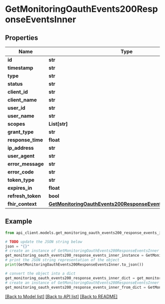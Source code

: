# GetMonitoringOauthEvents200ResponseEventsInner


## Properties

Name | Type | Description | Notes
------------ | ------------- | ------------- | -------------
**id** | **str** |  | 
**timestamp** | **str** |  | 
**type** | **str** |  | 
**status** | **str** |  | 
**client_id** | **str** |  | 
**client_name** | **str** |  | [optional] 
**user_id** | **str** |  | [optional] 
**user_name** | **str** |  | [optional] 
**scopes** | **List[str]** |  | 
**grant_type** | **str** |  | 
**response_time** | **float** |  | 
**ip_address** | **str** |  | 
**user_agent** | **str** |  | 
**error_message** | **str** |  | [optional] 
**error_code** | **str** |  | [optional] 
**token_type** | **str** |  | [optional] 
**expires_in** | **float** |  | [optional] 
**refresh_token** | **bool** |  | [optional] 
**fhir_context** | [**GetMonitoringOauthEvents200ResponseEventsInnerFhirContext**](GetMonitoringOauthEvents200ResponseEventsInnerFhirContext.md) |  | [optional] 

## Example

```python
from api_client.models.get_monitoring_oauth_events200_response_events_inner import GetMonitoringOauthEvents200ResponseEventsInner

# TODO update the JSON string below
json = "{}"
# create an instance of GetMonitoringOauthEvents200ResponseEventsInner from a JSON string
get_monitoring_oauth_events200_response_events_inner_instance = GetMonitoringOauthEvents200ResponseEventsInner.from_json(json)
# print the JSON string representation of the object
print(GetMonitoringOauthEvents200ResponseEventsInner.to_json())

# convert the object into a dict
get_monitoring_oauth_events200_response_events_inner_dict = get_monitoring_oauth_events200_response_events_inner_instance.to_dict()
# create an instance of GetMonitoringOauthEvents200ResponseEventsInner from a dict
get_monitoring_oauth_events200_response_events_inner_from_dict = GetMonitoringOauthEvents200ResponseEventsInner.from_dict(get_monitoring_oauth_events200_response_events_inner_dict)
```
[[Back to Model list]](../README.md#documentation-for-models) [[Back to API list]](../README.md#documentation-for-api-endpoints) [[Back to README]](../README.md)


